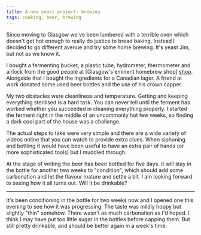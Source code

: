 ```yaml
---
title: A new yeast project: brewing
tags: cooking, beer, brewing
---
```

Since moving to Glasgow we've been lumbered with a terrible oven which
doesn't get hot enough to really do justice to bread baking. Instead I
decided to go different avenue and try some home brewing. It's yeast Jim,
but not as we know it.

I bought a fermenting bucket, a plastic tube, hydrometer, thermometer and
airlock from the good people at [Glasgow's eminent homebrew shop] [shop].
Alongside that I bought the ingredients for a Canadian lager. A friend at
work donated some used beer bottles and the use of his crown capper.

[shop]: <http://www.innhousebrewery.co.uk/> "Innhouse Brewery Company"

My two obstacles were cleanliness and temperature. Getting and keeping
everything sterilised is a hard task. You can never tell until the ferment
has worked whether you succeeded in cleaning everything properly. I
started the ferment right in the middle of an uncommonly hot few weeks, so
finding a dark cool part of the house was a challenge.

The actual steps to take were very simple and there are a wide variety of
videos online that you can watch to provide extra clues. When siphoning
and bottling it would have been useful to have an extra pair of hands (or
more sophisticated tools) but I muddled through.

At the stage of writing the beer has been bottled for five days. It will
stay in the bottle for another two weeks to "condition", which should add
some carbonation and let the flavour mature and settle a bit. I am looking
forward to seeing how it all turns out. Will it be drinkable?

* * *

It's been conditioning in the bottle for two weeks now and I opened one
this evening to see how it was progressing. The taste was mildly hoppy
but slightly "thin" somehow. There wasn't as much carbonation as I'd
hoped. I think I may have put too little sugar in the bottles before
capping them. But still pretty drinkable, and should be better again in
a week's time.
